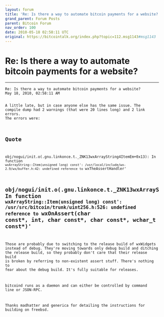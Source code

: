 ```yaml
---
layout: forum
title: 'Re: Is there a way to automate bitcoin payments for a website?'
grand_parent: Forum Posts
parent: Bitcoin Forum
nav_order: 100
date: 2010-05-18 02:58:11 UTC
original: https://bitcointalk.org/index.php?topic=112.msg1143#msg1143
---
```


# Re: Is there a way to automate bitcoin payments for a website?
---

<div class="language-plaintext highlighter-rouge"><div class="highlight"><pre class="highlight">
<code>Re: Is there a way to automate bitcoin payments for a website?
May 18, 2010, 02:58:11 AM

A little late, but in case anyone else has the same issue.  The compile dump had 2 warnings (that were 20 lines long) and 2 link errors.  The errors were:

Quote
-------------
obj/nogui/init.o(.gnu.linkonce.t._ZNK13wxArrayString4ItemEm+0x13): In function `wxArrayString::Item(unsigned long) const':
/usr/local/include/wx-2.9/wx/buffer.h:42: undefined reference to `wxTheAssertHandler'

obj/nogui/init.o(.gnu.linkonce.t._ZNK13wxArrayString4ItemEm+0x45): In function `wxArrayString::Item(unsigned long) const':
/usr/src/bitcoin/trunk/uint256.h:526: undefined reference to `wxOnAssert(char const*, int, char const*, char const*, wchar_t const*)'
-------------

Those are probably due to switching to the release build of wxWidgets instead of debug.  They're moving towards only debug build and ditching the release build, so they probably don't care that their release build is broken by referring to non-existent assert stuff.  There's nothing to fear about the debug build.  It's fully suitable for releases.

bitcoind runs as a daemon and can either be controlled by command line or JSON-RPC.

Thanks madhatter and generica for detailing the instructions for building on freebsd.

</code></pre></div></div>
